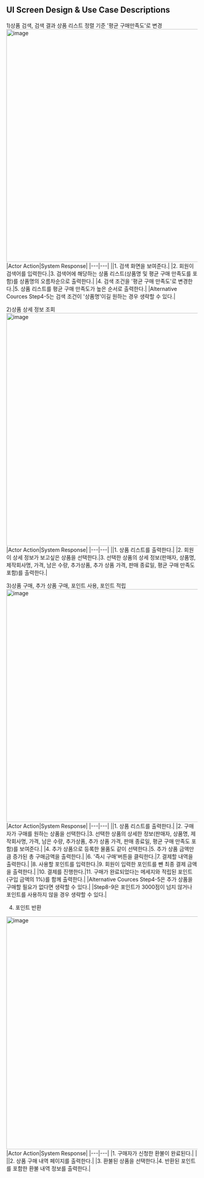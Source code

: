 ## UI Screen Design & Use Case Descriptions

1)상품 검색, 검색 결과 상품 리스트 정렬 기준  '평균 구매만족도'로 변경
<img width="612" alt="image" src="https://user-images.githubusercontent.com/87361140/166112023-c9fb9c0c-5261-4aa4-85a1-bb43b181fc0d.jpeg">
|Actor Action|System Response|
|---|---|
||1. 검색 화면을 보여준다.|
|2. 회원이 검색어를 입력한다.|3. 검색어에 해당하는 상품 리스트(상품명 및 평균 구매 만족도를 포함)를 상품명의 오름차순으로 출력한다.|
|4. 검색 조건을 '평균 구매 만족도'로 변경한다.|5. 상품 리스트를 평균 구매 만족도가 높은 순서로 출력한다.|
|Alternative Cources
Step4-5는 검색 조건이 '상품명'이길 원하는 경우 생략할 수 있다.|

2)상품 상세 정보 조회
<img width="612" alt="image" src="https://user-images.githubusercontent.com/87361140/166112105-3d496b26-7128-4797-b421-7594b1d0d773.jpeg">
|Actor Action|System Response|
|---|---|
||1. 상품 리스트를 출력한다.|
|2. 회원이 상세 정보가 보고싶은 상품을 선택한다.|3. 선택한 상품의 상세 정보(판매자, 상품명, 제작회사명, 가격, 남은 수량, 추가상품, 추가 상품 가격, 판매 종료일, 평균 구매 만족도 포함)를 출력한다.|

3)상품 구매, 추가 상품 구매, 포인트 사용, 포인트 적립
<img width="612" alt="image" src="https://user-images.githubusercontent.com/87361140/166112153-46018f14-e61f-4171-b786-f3e9ce7aee57.jpeg">
|Actor Action|System Response|
|---|---|
||1. 상품 리스트를 출력한다.|
|2. 구매자가 구매를 원하는 상품을 선택한다.|3. 선택한 상품의 상세한 정보(판매자, 상품명, 제작회사명, 가격, 남은 수량, 추가상품, 추가 상품 가격, 판매 종료일, 평균 구매 만족도 포함)를 보여준다.|
|4. 추가 상품으로 등록한 물품도 같이 선택한다.|5. 추가 상품 금액만큼 증가된 총 구매금액을 출력한다.|
|6. '즉시 구매'버튼을 클릭한다.|7. 결제할 내역을 출력한다.|
|8. 사용할 포인트를 입력한다.|9. 회원이 입력한 포인트를 뺀 최종 결제 금액을 출력한다.|
|10. 결제를 진행한다.|11. 구매가 완료되었다는 메세지와 적립된 포인트(구입 금액의 1%)를 함께 출력한다.|
|Alternative Cources
Step4-5은 추가 상품을 구매할 필요가 없다면 생략할 수 있다.|
|Step8-9은 포인트가 3000점이 넘지 않거나 포인트를 사용하지 않을 경우 생략할 수 있다.|

4) 포인트 반환
<img width="612" alt="image" src="https://user-images.githubusercontent.com/87361140/166112073-c0fa10af-a142-4b7e-b344-1648e517d703.jpeg">
|Actor Action|System Response|
|---|---|
|1. 구매자가 신청한 환불이 완료된다.| |
||2. 상품 구매 내역 페이지를 출력한다.|
|3. 환불된 상품을 선택한다.|4. 반환된 포인트를 포함한 환불 내역 정보를 출력한다.|
